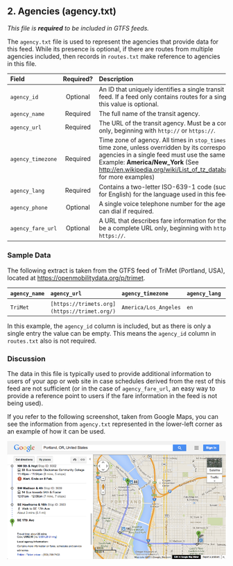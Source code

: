 ## 2. Agencies (agency.txt)

*This file is ***required*** to be included in GTFS feeds.*

The `agency.txt` file is used to represent the agencies that provide
data for this feed. While its presence is optional, if there are routes
from multiple agencies included, then records in `routes.txt` make
reference to agencies in this file.

| Field  | Required? | Description |
| :----------------------------------------------------- | :--------: | :-------- |
| `agency_id`                                            | Optional | An ID that uniquely identifies a single transit agency in the feed. If a feed only contains routes for a single agency then this value is optional. |
| `agency_name`                                          | Required | The full name of the transit agency. |
| `agency_url`                                           | Required | The URL of the transit agency. Must be a complete URL only, beginning with `http://` or `https://`. |
| `agency_timezone`                                      | Required | Time zone of agency. All times in `stop_times.txt` use this time zone, unless overridden by its corresponding stop. All agencies in a single feed must use the same time zone. Example: **America/New_York** (See <http://en.wikipedia.org/wiki/List_of_tz_database_time_zones> for more examples) |
| `agency_lang`                                          | Required | Contains a two-letter ISO-639-1 code (such as `en` or `EN` for English) for the language used in this feed. |
| `agency_phone`                                         | Optional | A single voice telephone number for the agency that users can dial if required. |
| `agency_fare_url`                                      | Optional | A URL that describes fare information for the agency. Must be a complete URL only, beginning with `http://` or `https://`. |

### Sample Data

The following extract is taken from the GTFS feed of TriMet (Portland,
USA), located at <https://openmobilitydata.org/p/trimet>.

| `agency_name` | `agency_url`                                 | `agency_timezone`     | `agency_lang` | `agency_phone`   |
| :------------ | :------------------------------------------- | :-------------------- | :------------ | :--------------- |
| `TriMet`      | `[https://trimets.org](https://trimet.org/)` | `America/Los_Angeles` | `en`          | `(503) 238-7433` | 

In this example, the `agency_id` column is included, but as there is
only a single entry the value can be empty. This means the `agency_id`
column in `routes.txt` also is not required.

### Discussion

The data in this file is typically used to provide additional
information to users of your app or web site in case schedules derived
from the rest of this feed are not sufficient (or in the case of
`agency_fare_url`, an easy way to provide a reference point to users
if the fare information in the feed is not being used).

If you refer to the following screenshot, taken from Google Maps, you
can see the information from `agency.txt` represented in the
lower-left corner as an example of how it can be used.

![GTFS agency](images/agency-google-maps.png)


